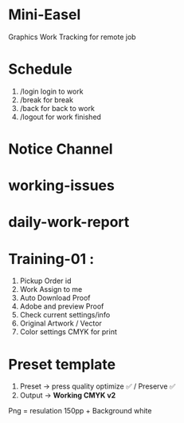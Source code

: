 # Mini-Easel
Graphics Work Tracking for remote job

# Schedule 
1. /login login to work
2. /break for break
3. /back for back to work
4. /logout for work finished

# Notice Channel
# working-issues
# daily-work-report

# Training-01 : 
1. Pickup Order id
2. Work Assign to me 
3. Auto Download Proof
4. Adobe and preview Proof
5. Check current settings/info
6. Original Artwork / Vector
7. Color settings CMYK for print

# Preset template 
1. Preset -> press quality optimize ✅ / Preserve ✅ 
2. Output -> **Working CMYK v2**

Png = resulation 150pp + Background white

